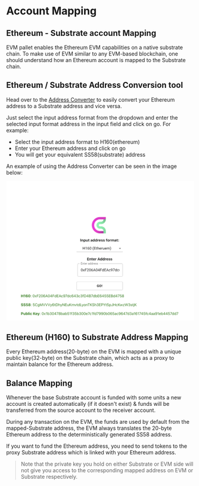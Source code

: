 # Account Mapping

## Ethereum - Substrate account Mapping

EVM pallet enables the Ethereum EVM capabilities on a native substrate chain. To make use of EVM similar to any EVM-based blockchain, one should understand how an Ethereum account is mapped to the Substrate chain.

## Ethereum / Substrate Address Conversion tool

Head over to the [Address Converter](https://converter.cherrylabs.org/) to easily convert your Ethereum address to a Substrate address and vice versa.

Just select the input address format from the dropdown and enter the selected input format address in the input field and click on go. For example:

* Select the input address format to H160(ethereum)
* Enter your Ethereum address and click on go
* You will get your equivalent SS58(substrate) address

An example of using the Address Converter can be seen in the image below:

![address converter example](../../../.gitbook/assets/addressConvExample.png)

## Ethereum (H160) to Substrate Address Mapping

Every Ethereum address(20-byte) on the EVM is mapped with a unique public key(32-byte) on the Substrate chain, which acts as a proxy to maintain balance for the Ethereum address.

## Balance Mapping

Whenever the base Substrate account is funded with some units a new account is created automatically (if it doesn't exist) & funds will be transferred from the source account to the receiver account.

During any transaction on the EVM, the funds are used by default from the mapped-Substrate address, the EVM always translates the 20-byte Ethereum address to the deterministically generated SS58 address.

If you want to fund the Ethereum address, you need to send tokens to the proxy Substrate address which is linked with your Ethereum address.

> Note that the private key you hold on either Substrate or EVM side will not give you access to the corresponding mapped address on EVM or Substrate respectively.
